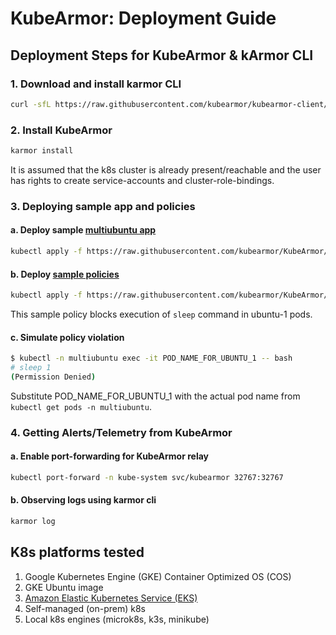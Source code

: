 # KubeArmor: Deployment Guide

## Deployment Steps for KubeArmor & kArmor CLI
### 1. Download and install karmor CLI
```sh
curl -sfL https://raw.githubusercontent.com/kubearmor/kubearmor-client/main/install.sh | sudo sh -s -- -b /usr/local/bin
```

### 2. Install KubeArmor
```sh
karmor install
```
It is assumed that the k8s cluster is already present/reachable and the user has rights to create service-accounts and cluster-role-bindings.

### 3. Deploying sample app and policies

#### a. Deploy sample [multiubuntu app](https://github.com/kubearmor/KubeArmor/blob/master/examples/multiubuntu.md)
```sh
kubectl apply -f https://raw.githubusercontent.com/kubearmor/KubeArmor/master/examples/multiubuntu/multiubuntu-deployment.yaml
```
#### b. Deploy [sample policies](https://github.com/kubearmor/KubeArmor/blob/master/getting-started/security_policy_examples.md)
```sh
kubectl apply -f https://raw.githubusercontent.com/kubearmor/KubeArmor/master/examples/multiubuntu/security-policies/ksp-group-1-proc-path-block.yaml
```
This sample policy blocks execution of `sleep` command in ubuntu-1 pods.
#### c. Simulate policy violation
```sh
$ kubectl -n multiubuntu exec -it POD_NAME_FOR_UBUNTU_1 -- bash
# sleep 1
(Permission Denied)
```
Substitute POD_NAME_FOR_UBUNTU_1 with the actual pod name from `kubectl get pods -n multiubuntu`.

### 4. Getting Alerts/Telemetry from KubeArmor
#### a. Enable port-forwarding for KubeArmor relay
```sh
kubectl port-forward -n kube-system svc/kubearmor 32767:32767
```
#### b. Observing logs using karmor cli
```sh
karmor log
```

## K8s platforms tested
1. Google Kubernetes Engine (GKE) Container Optimized OS (COS)
2. GKE Ubuntu image
3. [Amazon Elastic Kubernetes Service (EKS)](https://github.com/kubearmor/KubeArmor/tree/master/deployments/EKS)
4. Self-managed (on-prem) k8s
5. Local k8s engines (microk8s, k3s, minikube)

